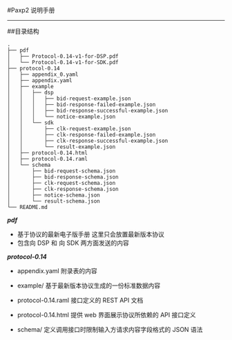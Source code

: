 #Paxp2 说明手册

---

##目录结构

```
.
├── pdf
│   ├── Protocol-0.14-v1-for-DSP.pdf
│   └── Protocol-0.14-v1-for-SDK.pdf
├── protocol-0.14
│   ├── appendix_0.yaml
│   ├── appendix.yaml
│   ├── example
│   │   ├── dsp
│   │   │   ├── bid-request-example.json
│   │   │   ├── bid-response-failed-example.json
│   │   │   ├── bid-response-successful-example.json
│   │   │   └── notice-example.json
│   │   └── sdk
│   │       ├── clk-request-example.json
│   │       ├── clk-response-failed-example.json
│   │       ├── clk-response-successful-example.json
│   │       └── result-example.json
│   ├── protocol-0.14.html
│   ├── protocol-0.14.raml
│   └── schema
│       ├── bid-request-schema.json
│       ├── bid-response-schema.json
│       ├── clk-request-schema.json
│       ├── clk-response-schema.json
│       ├── notice-schema.json
│       └── result-schema.json
└── README.md
```

__*pdf*__

 - 基于协议的最新电子版手册 这里只会放置最新版本协议
 - 包含向 DSP 和 向 SDK 两方面发送的内容

__*protocol-0.14*__

 - appendix.yaml
  附录表的内容

 - example/
  基于最新版本协议生成的一份标准数据内容

 - protocol-0.14.raml
  接口定义的 REST API 文档

 - protocol-0.14.html
  提供 web 界面展示协议所依赖的 API 接口定义

 - schema/
  定义调用接口时限制输入方请求内容字段格式的 JSON 语法
